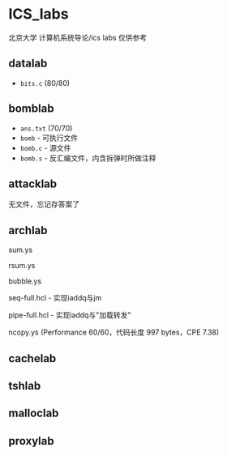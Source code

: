 # ICS_labs

北京大学 计算机系统导论/ics labs
仅供参考

## datalab

* `bits.c` (80/80)

## bomblab

* `ans.txt` (70/70)
* `bomb` - 可执行文件
* `bomb.c` - 源文件
* `bomb.s` - 反汇编文件，内含拆弹时所做注释

## attacklab

无文件，忘记存答案了

## archlab

sum.ys

rsum.ys

bubble.ys

seq-full.hcl - 实现iaddq与jm

pipe-full.hcl - 实现iaddq与"加载转发"

ncopy.ys (Performance 60/60，代码长度 997 bytes，CPE 7.38)

## cachelab

## tshlab

## malloclab

## proxylab
